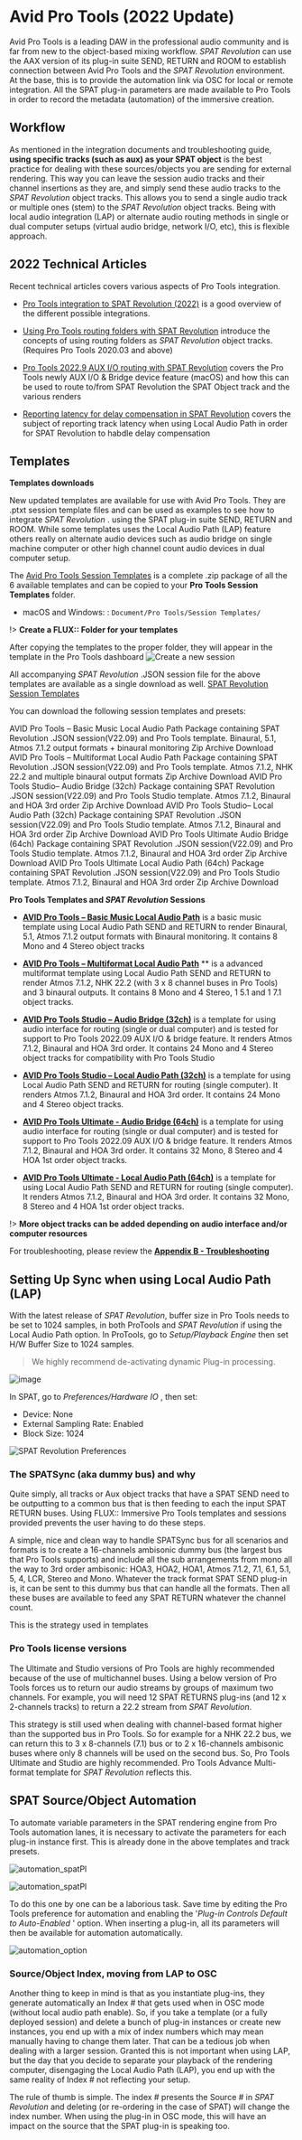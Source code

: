 # Avid Pro Tools (2022 Update)

Avid Pro Tools is a leading DAW in the professional audio community and is far from new to the object-based mixing workflow.
_SPAT Revolution_ can use the AAX version of its plug-in suite SEND, RETURN and ROOM to establish connection between Avid Pro Tools and the _SPAT Revolution_ environment.
At the base, this is to provide the automation link via OSC for local or remote integration.
All the SPAT plug-in parameters are made available to Pro Tools in order to record the metadata (automation) of the immersive creation.


## Workflow

As mentioned in the integration documents and troubleshooting guide, **using specific tracks (such as aux) as your SPAT object** is the best practice for dealing with these sources/objects you are sending for external rendering.
This way you can leave the session audio tracks and their channel insertions as they are, and simply send these audio tracks to the _SPAT Revolution_ object tracks.
This allows you to send a single audio track or multiple ones (stem) to the _SPAT Revolution_ object tracks.
Being with local audio integration (LAP) or alternate audio routing methods in single or dual computer setups (virtual audio bridge, network I/O, etc), this is flexible approach.

## 2022 Technical Articles

Recent technical articles covers various aspects of Pro Tools integration.

- [Pro Tools integration to SPAT Revolution (2022)](https://www.flux.audio/2022/10/17/pro-tools-integration-to-spat-revolution-2022/) is a good overview of the different possible integrations.

- [Using Pro Tools routing folders with SPAT Revolution](https://www.flux.audio/2022/10/13/using-pro-tools-routing-folders-with-spat-revolution/) introduce the concepts of using routing folders as _SPAT Revolution_ object tracks. (Requires Pro Tools 2020.03 and above)

- [Pro Tools 2022.9 AUX I/O routing with SPAT Revolution](https://www.flux.audio/2022/10/14/pro-tools-2022-9-aux-i-o-routing-with-spat-revolution/) covers the Pro Tools newly AUX I/O & Bridge device feature (macOS) and how this can be used to route to/from SPAT Revolution the SPAT Object track and the various renders

- [Reporting latency for delay compensation in SPAT Revolution](https://www.flux.audio/2022/10/17/reporting-latency-for-delay-compensation-in-spat-revolution/) covers the subject of reporting track latency when using Local Audio Path in order for SPAT Revolution to habdle delay compensation


## Templates

**Templates downloads**

New updated templates are available for use with Avid Pro Tools.  They are .ptxt session template files and can be used as examples to see how to integrate _SPAT Revolution_ . using the SPAT plug-in suite SEND, RETURN and ROOM. While some templates uses the Local Audio Path (LAP) feature others really on alternate audio devices such as audio bridge on single machine computer or other high channel count audio devices in dual computer setup.

The [Avid Pro Tools Session Templates](https://public.3.basecamp.com/p/N48YKyqnBWXmMq1Fohskew8c) is a complete .zip package of all the 6 available templates and can be copied to your **Pro Tools Session Templates** folder.

- macOS and Windows: : ```Document/Pro Tools/Session Templates/```  

!>  **Create a FLUX:: Folder for your templates**

After copying the templates to the proper folder, they will appear in the template in the Pro Tools dashboard
![Create a new session](https://media.githubusercontent.com/media/FLUX-SE/doc_images/main/SpatR/ThirdParty/ProToolsTemplates.png)

All accompanying  _SPAT Revolution_ .JSON session file for the above templates are available as a single download as well.
[SPAT Revolution Session Templates](https://public.3.basecamp.com/p/yoAYTeMkGK9mBdMaNkToj2HU)

You can download the following session templates and presets:

AVID Pro Tools  – Basic Music Local Audio Path	 Package containing SPAT Revolution .JSON session(V22.09) and Pro Tools template. Binaural, 5.1, Atmos 7.1.2 output formats + binaural monitoring	Zip Archive	Download
AVID Pro Tools  – Multiformat Local Audio Path	Package containing  SPAT Revolution .JSON session(V22.09) and Pro Tools template. Atmos 7.1.2, NHK 22.2 and multiple binaural output formats	Zip Archive	Download
AVID Pro Tools Studio– Audio Bridge (32ch)	Package containing  SPAT Revolution .JSON session(V22.09) and Pro Tools Studio template. Atmos 7.1.2, Binaural and HOA 3rd order	Zip Archive	Download
AVID Pro Tools Studio– Local Audio Path (32ch)	Package containing  SPAT Revolution .JSON session(V22.09) and Pro Tools Studio template. Atmos 7.1.2, Binaural and HOA 3rd order	Zip Archive	Download
AVID Pro Tools Ultimate Audio Bridge (64ch)	Package containing  SPAT Revolution .JSON session(V22.09) and Pro Tools Studio template. Atmos 7.1.2, Binaural and HOA 3rd order	Zip Archive	Download
AVID Pro Tools Ultimate Local Audio Path (64ch)	Package containing  SPAT Revolution .JSON session(V22.09) and Pro Tools Studio template. Atmos 7.1.2, Binaural and HOA 3rd order	Zip Archive	Download


**Pro Tools Templates and _SPAT Revolution_ Sessions**

* **[AVID Pro Tools – Basic Music Local Audio Path](https://public.3.basecamp.com/p/iCntSJrBatq7CzUua45NHQDto)** is a basic music template using Local Audio Path SEND and RETURN to render Binaural, 5.1, Atmos 7.1.2  output formats with Binaural monitoring. It contains 8 Mono and 4 Stereo object tracks

* **[AVID Pro Tools – Multiformat Local Audio Path](https://public.3.basecamp.com/p/9HweoDCdcAbtdu6cKzxkrmjK)** ** is a advanced multiformat template using Local Audio Path SEND and RETURN to render Atmos 7.1.2, NHK 22.2 (with 3 x 8 channel buses in Pro Tools) and 3 binaural outputs. It contains 8 Mono and 4 Stereo, 1 5.1 and 1 7.1 object tracks.

* **[AVID Pro Tools Studio – Audio Bridge (32ch)](https://public.3.basecamp.com/p/vECzLo5HWq1pVKk8e7ngK2cg)**  is a template for using audio interface for routing (single or dual computer) and is tested for support to Pro Tools 2022.09 AUX I/O & bridge feature. It renders Atmos 7.1.2, Binaural and HOA 3rd order. It contains 24 Mono and 4 Stereo object tracks for compatibility with Pro Tools Studio

* **[AVID Pro Tools Studio – Local Audio Path (32ch)](https://public.3.basecamp.com/p/rH2nXUmCDdpzXgY46c3LVXuA)**   is a template for using Local Audio Path SEND and RETURN for routing (single computer). It renders Atmos 7.1.2, Binaural and HOA 3rd order. It contains 24 Mono and 4 Stereo object tracks.

* **[AVID Pro Tools Ultimate - Audio Bridge (64ch)](https://public.3.basecamp.com/p/vECzLo5HWq1pVKk8e7ngK2cg)**  is a template for using audio interface for routing (single or dual computer) and is tested for support to Pro Tools 2022.09 AUX I/O & bridge feature. It renders Atmos 7.1.2, Binaural and HOA 3rd order. It contains 32 Mono, 8 Stereo and 4 HOA 1st order object tracks.

* **[AVID Pro Tools Ultimate - Local Audio Path (64ch)](https://public.3.basecamp.com/p/Mindwq33jeEpieRkFetmj6yq)**   is a template for using Local Audio Path SEND and RETURN for routing (single computer). It renders Atmos 7.1.2, Binaural and HOA 3rd order. It contains 32 Mono, 8 Stereo and 4 HOA 1st order object tracks.

!>  **More object tracks can be added depending on audio interface and/or computer resources**

For troubleshooting, please review the **[Appendix B - Troubleshooting](Appendix_B.md)**

## Setting Up Sync when using Local Audio Path (LAP)

With the latest release of _SPAT Revolution_, buffer size in Pro Tools needs to be set to 1024 samples, in both ProTools and _SPAT Revolution_ if using the Local Audio Path option.
In ProTools, go to *Setup/Playback Engine* then set H/W Buffer Size to 1024 samples.

> We highly recommend de-activating dynamic Plug-in processing.

![image](https://media.githubusercontent.com/media/FLUX-SE/doc_images/main/SpatR/ThirdParty/ProToolsEnginePlaybackMenu.png)

In SPAT, go to *Preferences/Hardware IO* , then set:


* Device: None
* External Sampling Rate: Enabled
* Block Size: 1024

![_SPAT Revolution_ Preferences](https://media.githubusercontent.com/media/FLUX-SE/doc_images/main/SpatR/ThirdParty/ProToolsSpatPreferences.png)

### The SPATSync (aka dummy bus) and why

Quite simply, all tracks or Aux object tracks that have a SPAT SEND need to be outputting to a common bus that is then feeding to each the input SPAT RETURN buses.
Using FLUX:: Immersive Pro Tools templates and sessions provided prevents the user having to do these steps.

A simple, nice and clean way to handle SPATSync bus for all scenarios and formats is to create a 16-channels ambisonic dummy bus (the largest bus that Pro Tools supports) and include all the sub arrangements from mono all the way to 3rd order ambisonic: HOA3, HOA2,  HOA1, Atmos 7.1.2, 7.1, 6.1, 5.1, 5, 4, LCR, Stereo and Mono. Whatever the track format SPAT SEND plug-in is, it can be sent to this dummy bus that can handle all the formats.
Then all these buses are available to feed any SPAT RETURN whatever the channel count.

This is the strategy used in templates

### Pro Tools license versions

The Ultimate and Studio versions of Pro Tools are highly recommended because of the use of multichannel buses.
Using a below version of Pro Tools forces us to return our audio streams by groups of maximum two channels.
For example, you will need 12 SPAT RETURNS plug-ins (and 12 x 2-channels tracks) to return a 22.2 stream from _SPAT Revolution_.

This strategy is still used when dealing with channel-based format higher than the supported bus in Pro Tools.
So for example for a NHK 22.2 bus, we can return this to 3 x 8-channels (7.1) bus or to 2 x 16-channels ambisonic buses where only 8 channels will be used on the second bus.
So, Pro Tools Ultimate and Studio are highly recommended.
Pro Tools Advance Multi-format template for _SPAT Revolution_ reflects this.


## SPAT Source/Object Automation

To automate variable parameters in the SPAT rendering engine from Pro Tools automation lanes, it is necessary to activate the parameters for each plug-in instance first.
This is already done in the above templates and track presets.

![automation_spatPl](https://media.githubusercontent.com/media/FLUX-SE/doc_images/main/SpatR/ThirdParty/ProToolsEmptyAutomationEnable.png)

![automation_spatPl](https://media.githubusercontent.com/media/FLUX-SE/doc_images/main/SpatR/ThirdParty/ProToolsAutomationEnable.png)

To do this one by one can be a laborious task.
Save time by editing the Pro Tools preference for automation and enabling the '*Plug-in Controls Default to Auto-Enabled* ' option.
When inserting a plug-in, all its parameters will then be available for automation automatically.

![automation_option](https://media.githubusercontent.com/media/FLUX-SE/doc_images/main/SpatR/ThirdParty/ProToolsPreferencesAutomation.png)


### Source/Object Index, moving from LAP to OSC

Another thing to keep in mind is that as you instantiate plug-ins, they generate automatically an Index # that gets used when in OSC mode (without local audio path enable).
So, if you take a template (or a fully deployed session) and delete a bunch of plug-in instances or create new instances, you end up with a mix of index numbers which may mean manually having to change them later.
That can be a tedious job when dealing with a larger session.
Granted this is not important when using LAP, but the day that you decide to separate your playback of the rendering computer, disengaging the Local Audio Path (LAP), you end up with the same reality of Index # not reflecting your setup.

The rule of thumb is simple.
The index # presents the Source # in _SPAT Revolution_ and deleting (or re-ordering in the case of SPAT) will change the index number.
When using the plug-in in OSC mode, this will have an impact on the source that the SPAT plug-in is speaking too.
